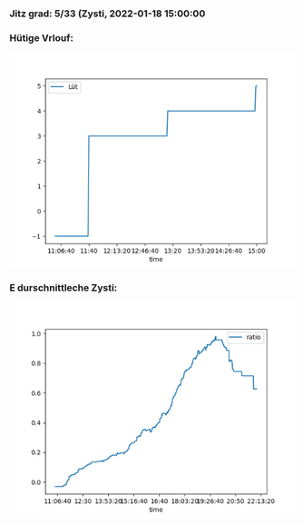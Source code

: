 ### Jitz grad: 5/33 (Zysti, 2022-01-18 15:00:00

### Hütige Vrlouf:
![Graph](Today.png)

### E durschnittleche Zysti:
![Graph](Zysti.png)